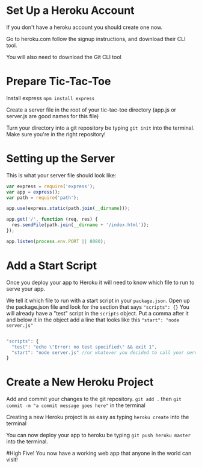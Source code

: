 # Set Up a Heroku Account

If you don't have a heroku account you should create one now.

Go to heroku.com follow the signup instructions, and download their CLI tool.

You will also need to download the Git CLI tool

# Prepare Tic-Tac-Toe

Install express `npm install express`

Create a server file in the root of your tic-tac-toe directory (app.js or server.js are good names for this file)

Turn your directory into a git repository be typing `git init` into the terminal.  Make sure you're in the right repository!

# Setting up the Server

This is what your server file should look like:

```javascript
var express = require('express');
var app = express();
var path = require('path');

app.use(express.static(path.join(__dirname)));

app.get('/', function (req, res) {
  res.sendFile(path.join(__dirname + '/index.html'));
});

app.listen(process.env.PORT || 8080);
```

# Add a Start Script

Once you deploy your app to Heroku it will need to know which file to run to serve your app.

We tell it which file to run with a start script in your `package.json`.  Open up the package.json file and look for the section that says `"scripts": {}` You will already have a "test" script in the `scripts` object. Put a comma after it and below it in the object add a line that looks like this `"start": "node server.js"`

```javascript

"scripts": {
  "test": "echo \"Error: no test specified\" && exit 1",
  "start": "node server.js" //or whatever you decided to call your server file
}

```

# Create a New Heroku Project

Add and commit your changes to the git repository. `git add .` then `git commit -m "a commit message goes here"` in the terminal

Creating a new Heroku project is as easy as typing `heroku create` into the terminal

You can now deploy your app to heroku be typing `git push heroku master` into the terminal.

#High Five!
You now have a working web app that anyone in the world can visit!